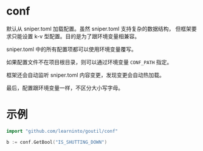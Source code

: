 # conf

默认从 sniper.toml 加载配置。虽然 sniper.toml 支持复杂的数据结构，
但框架要求只能设置 k-v 型配置。目的是为了跟环境变量相兼容。

sniper.toml 中的所有配置项都可以使用环境变量覆写。

如果配置文件不在项目根目录，则可以通过环境变量 `CONF_PATH` 指定。

框架还会自动监听 sniper.toml 内容变更，发现变更会自动热加载。

最后，配置跟环境变量一样，不区分大小写字母。

# 示例
```go
import "github.com/learninto/goutil/conf"

b := conf.GetBool("IS_SHUTTING_DOWN")
```
